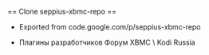 == Clone seppius-xbmc-repo ==

* Exported from code.google.com/p/seppius-xbmc-repo

* Плагины разработчиков Форум XBMC \ Kodi Russia


